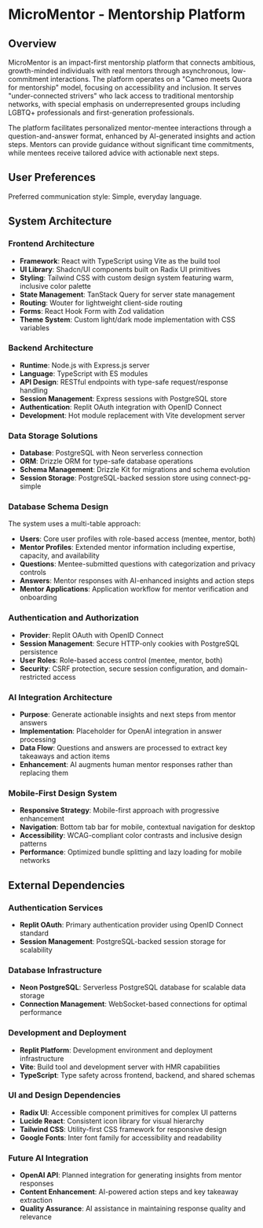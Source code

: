 # MicroMentor - Mentorship Platform

## Overview

MicroMentor is an impact-first mentorship platform that connects ambitious, growth-minded individuals with real mentors through asynchronous, low-commitment interactions. The platform operates on a "Cameo meets Quora for mentorship" model, focusing on accessibility and inclusion. It serves "under-connected strivers" who lack access to traditional mentorship networks, with special emphasis on underrepresented groups including LGBTQ+ professionals and first-generation professionals.

The platform facilitates personalized mentor-mentee interactions through a question-and-answer format, enhanced by AI-generated insights and action steps. Mentors can provide guidance without significant time commitments, while mentees receive tailored advice with actionable next steps.

## User Preferences

Preferred communication style: Simple, everyday language.

## System Architecture

### Frontend Architecture
- **Framework**: React with TypeScript using Vite as the build tool
- **UI Library**: Shadcn/UI components built on Radix UI primitives
- **Styling**: Tailwind CSS with custom design system featuring warm, inclusive color palette
- **State Management**: TanStack Query for server state management
- **Routing**: Wouter for lightweight client-side routing
- **Forms**: React Hook Form with Zod validation
- **Theme System**: Custom light/dark mode implementation with CSS variables

### Backend Architecture
- **Runtime**: Node.js with Express.js server
- **Language**: TypeScript with ES modules
- **API Design**: RESTful endpoints with type-safe request/response handling
- **Session Management**: Express sessions with PostgreSQL store
- **Authentication**: Replit OAuth integration with OpenID Connect
- **Development**: Hot module replacement with Vite development server

### Data Storage Solutions
- **Database**: PostgreSQL with Neon serverless connection
- **ORM**: Drizzle ORM for type-safe database operations
- **Schema Management**: Drizzle Kit for migrations and schema evolution
- **Session Storage**: PostgreSQL-backed session store using connect-pg-simple

### Database Schema Design
The system uses a multi-table approach:
- **Users**: Core user profiles with role-based access (mentee, mentor, both)
- **Mentor Profiles**: Extended mentor information including expertise, capacity, and availability
- **Questions**: Mentee-submitted questions with categorization and privacy controls
- **Answers**: Mentor responses with AI-enhanced insights and action steps
- **Mentor Applications**: Application workflow for mentor verification and onboarding

### Authentication and Authorization
- **Provider**: Replit OAuth with OpenID Connect
- **Session Management**: Secure HTTP-only cookies with PostgreSQL persistence
- **User Roles**: Role-based access control (mentee, mentor, both)
- **Security**: CSRF protection, secure session configuration, and domain-restricted access

### AI Integration Architecture
- **Purpose**: Generate actionable insights and next steps from mentor answers
- **Implementation**: Placeholder for OpenAI integration in answer processing
- **Data Flow**: Questions and answers are processed to extract key takeaways and action items
- **Enhancement**: AI augments human mentor responses rather than replacing them

### Mobile-First Design System
- **Responsive Strategy**: Mobile-first approach with progressive enhancement
- **Navigation**: Bottom tab bar for mobile, contextual navigation for desktop
- **Accessibility**: WCAG-compliant color contrasts and inclusive design patterns
- **Performance**: Optimized bundle splitting and lazy loading for mobile networks

## External Dependencies

### Authentication Services
- **Replit OAuth**: Primary authentication provider using OpenID Connect standard
- **Session Management**: PostgreSQL-backed session storage for scalability

### Database Infrastructure
- **Neon PostgreSQL**: Serverless PostgreSQL database for scalable data storage
- **Connection Management**: WebSocket-based connections for optimal performance

### Development and Deployment
- **Replit Platform**: Development environment and deployment infrastructure
- **Vite**: Build tool and development server with HMR capabilities
- **TypeScript**: Type safety across frontend, backend, and shared schemas

### UI and Design Dependencies
- **Radix UI**: Accessible component primitives for complex UI patterns
- **Lucide React**: Consistent icon library for visual hierarchy
- **Tailwind CSS**: Utility-first CSS framework for responsive design
- **Google Fonts**: Inter font family for accessibility and readability

### Future AI Integration
- **OpenAI API**: Planned integration for generating insights from mentor responses
- **Content Enhancement**: AI-powered action steps and key takeaway extraction
- **Quality Assurance**: AI assistance in maintaining response quality and relevance